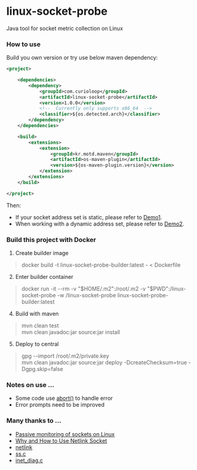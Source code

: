 # linux-socket-probe
Java tool for socket metric collection on Linux

### How to use

Build you own version or try use below maven dependency:
```xml
<project>

    <dependencies>
        <dependency>
            <groupId>com.curioloop</groupId>
            <artifactId>linux-socket-probe</artifactId>
            <version>1.0.0</version>
            <!--  Currently only supports x86_64  -->
            <classifier>${os.detected.arch}</classifier>
        </dependency>
    </dependencies>

    <build>
        <extensions>
            <extension>
                <groupId>kr.motd.maven</groupId>
                <artifactId>os-maven-plugin</artifactId>
                <version>${os-maven-plugin.version}</version>
            </extension>
        </extensions>
    </build>

</project>
```

Then:

- If your socket address set is static, please refer to [Demo1](src/test/java/com/curioloop/linux/socket/probe/demo/MicrometerDemo.java).
- When working with a dynamic address set, please refer to [Demo2](src/test/java/com/curioloop/linux/socket/probe/demo/MicrometerDemoWithAgg.java).


### Build this project with Docker

1. Create builder image
> docker build -t linux-socket-probe-builder:latest - < Dockerfile

2. Enter builder container
> docker run -it --rm -v "$HOME/.m2":/root/.m2 -v "$PWD":/linux-socket-probe -w /linux-socket-probe linux-socket-probe-builder:latest

4. Build with maven
> mvn clean test\
> mvn clean javadoc:jar source:jar install

5. Deploy to central
> gpg --import /root/.m2/private.key\
> mvn clean javadoc:jar source:jar deploy -DcreateChecksum=true -Dgpg.skip=false

### Notes on use ...
- Some code use [abort()](https://man7.org/linux/man-pages/man3/abort.3.html) to handle error
- Error prompts need to be improved

### Many thanks to ...

- [Passive monitoring of sockets on Linux](http://kristrev.github.io/2013/07/26/passive-monitoring-of-sockets-on-linux)
- [Why and How to Use Netlink Socket](https://www.linuxjournal.com/article/7356)
- [netlink](https://manpages.ubuntu.com/manpages/bionic/man7/sock_diag.7.html)
- [ss.c](https://github.com/sivasankariit/iproute2/blob/master/misc/ss.c)
- [inet_diag.c](https://github.com/torvalds/linux/blob/master/net/ipv4/inet_diag.c)

